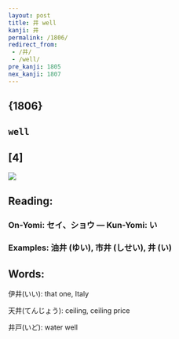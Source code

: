 ```yaml
---
layout: post
title: 井 well
kanji: 井
permalink: /1806/
redirect_from:
 - /井/
 - /well/
pre_kanji: 1805
nex_kanji: 1807
---
```


## {1806}

## `well`

## [4]

<div class="stroke"><img src="E4BA95.png" /></div>

## Reading:

### On-Yomi: セイ、ショウ &mdash; Kun-Yomi: い

### Examples: 油井 (ゆい), 市井 (しせい), 井 (い)

## Words:

伊井(いい): that one, Italy

天井(てんじょう): ceiling, ceiling price

井戸(いど): water well
